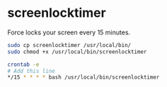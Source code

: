 # screenlocktimer

Force locks your screen every 15 minutes.

```sh
sudo cp screenlocktimer /usr/local/bin/
sudo chmod +x /usr/local/bin/screenlocktimer
```

```sh
crontab -e
# Add this line
*/15 * * * * bash /usr/local/bin/screenlocktimer
```
